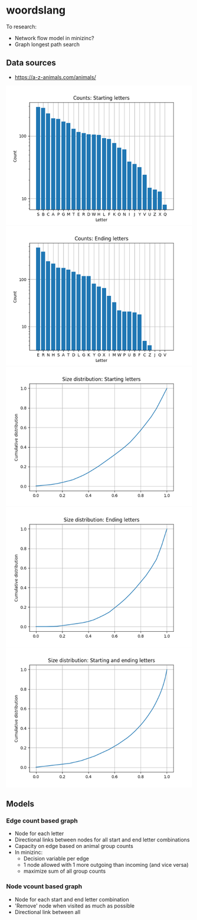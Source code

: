 # woordslang

To research:
- Network flow model in minizinc?
- Graph longest path search

## Data sources
- https://a-z-animals.com/animals/

![starting_letters](img/starting_letters.png)
![ending_letters](img/ending_letters.png)
![starting_letters_cumulative](img/starting_letters_cumulative.png)
![ending_letters_cumulative](img/ending_letters_cumulative.png)
![starting_and_ending_letters_cumulative](img/starting_ending_letters_cumulative.png)

## Models

### Edge count based graph
- Node for each letter
- Directional links between nodes for all start and end letter combinations
- Capacity on edge based on animal group counts
- In minizinc:
    - Decision variable per edge
    - 1 node allowed with 1 more outgoing than incoming (and vice versa)
    - maximize sum of all group counts


### Node vcount based graph
- Node for each start and end letter combination
- 'Remove' node when visited as much as possible
- Directional link between all 


